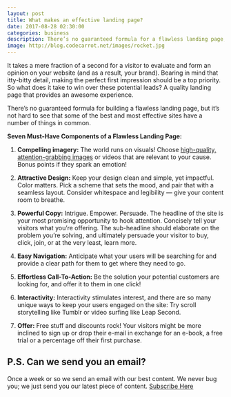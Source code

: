 ```yaml
---
layout: post
title: What makes an effective landing page?
date: 2017-08-28 02:30:00
categories: business
description: There’s no guaranteed formula for a flawless landing page, but it’s not hard to see that the best and most effective sites have a few things in common.
image: http://blog.codecarrot.net/images/rocket.jpg
---
```


It takes a mere fraction of a second for a visitor to evaluate and form an opinion on your website (and as a result, your brand). Bearing in mind that itty-bitty detail, making the perfect first impression should be a top priority. So what does it take to win over these potential leads? A quality landing page that provides an awesome experience.

There’s no guaranteed formula for building a flawless landing page, but it’s not hard to see that some of the best and most effective sites have a number of things in common.

**Seven Must-Have Components of a Flawless Landing Page:**

1. **Compelling imagery:** The world runs on visuals! Choose [high-quality, attention-grabbing images](https://unsplash.com) or videos that are relevant to your cause. Bonus points if they spark an emotion!

2. **Attractive Design:** Keep your design clean and simple, yet impactful. Color matters. Pick a scheme that sets the mood, and pair that with a seamless layout. Consider whitespace and legibility — give your content room to breathe.

3. **Powerful Copy:** Intrigue. Empower. Persuade. The headline of the site is your most promising opportunity to hook attention. Concisely tell your visitors what you’re offering. The sub-headline should elaborate on the problem you’re solving, and ultimately persuade your visitor to buy, click, join, or at the very least, learn more.

4. **Easy Navigation:** Anticipate what your users will be searching for and provide a clear path for them to get where they need to go.

5. **Effortless Call-To-Action:** Be the solution your potential customers are looking for, and offer it to them in one click!

6. **Interactivity:** Interactivity stimulates interest, and there are so many unique ways to keep your users engaged on the site: Try scroll storytelling like Tumblr or video surfing like Leap Second.

7. **Offer:** Free stuff and discounts rock! Your visitors might be more inclined to sign up or drop their e-mail in exchange for an e-book, a free trial or a percentage off their first purchase.

## P.S. Can we send you an email?

Once a week or so we send an email with our best content. We never bug you; we just send you our latest piece of content. <a href="#subscribe">Subscribe Here</a>

